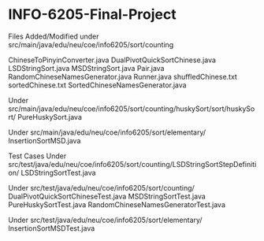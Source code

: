 # INFO-6205-Final-Project

Files Added/Modified
under src/main/java/edu/neu/coe/info6205/sort/counting

ChineseToPinyinConverter.java
DualPivotQuickSortChinese.java
LSDStringSort.java
MSDStringSort.java
Pair.java
RandomChineseNamesGenerator.java
Runner.java
shuffledChinese.txt
sortedChinese.txt
SortedChineseNamesGenerator.java

Under src/main/java/edu/neu/coe/info6205/sort/counting/huskySort/sort/huskySort/
PureHuskySort.java

Under src/main/java/edu/neu/coe/info6205/sort/elementary/
InsertionSortMSD.java

Test Cases
Under src/test/java/edu/neu/coe/info6205/sort/counting/LSDStringSortStepDefinition/
LSDStringSortTest.java

Under src/test/java/edu/neu/coe/info6205/sort/counting/
DualPivotQuickSortChineseTest.java
MSDStringSortTest.java
PureHuskySortTest.java
RandomChineseNamesGeneratorTest.java

Under src/test/java/edu/neu/coe/info6205/sort/elementary/
InsertionSortMSDTest.java

